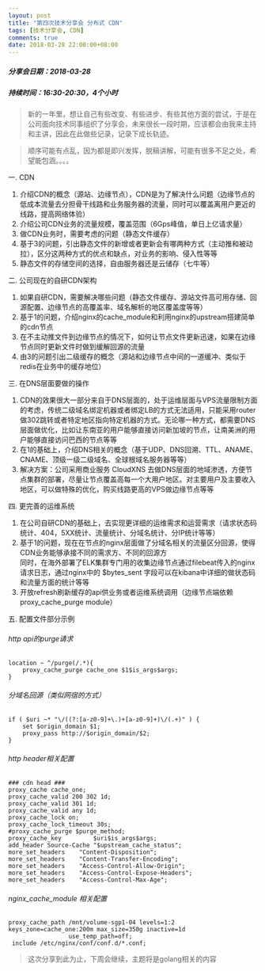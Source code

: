 ```yaml
---
layout: post
title: "第四次技术分享会 分布式 CDN"
tags: [技术分享会, CDN]
comments: true
date: 2018-03-28 22:00:00+08:00
---
```


##### 分享会日期：2018-03-28
##### 持续时间：16:30-20:30，4个小时

>新的一年里，想让自己有些改变、有些进步、有些其他方面的尝试，于是在公司面向技术同事组织了分享会，未来很长一段时期，应该都会由我来主持和主讲，因此在此做些记录，记录下成长轨迹。

>顺序可能有点乱，因为都是即兴发挥，脱稿讲解，可能有很多不足之处，希望能包涵。。。。

一. CDN
1. 介绍CDN的概念（源站、边缘节点），CDN是为了解决什么问题（边缘节点的低成本流量去分担骨干线路和业务服务器的流量，同时可以覆盖离用户更近的线路，提高网络体验）
2. 介绍公司CDN业务的流量规模，覆盖范围（6Gps峰值，单日上亿请求量）
3. 做CDN业务时，需要考虑的问题（静态文件缓存）
4. 基于3的问题，引出静态文件的新增或者更新会有哪两种方式（主动推和被动拉），区分这两种方式的优点和缺点，对业务的影响、侵入性等等
5. 静态文件的存储空间的选择，自由服务器还是云储存（七牛等）

二. 公司现在的自研CDN架构
1. 如果自研CDN，需要解决哪些问题（静态文件缓存、源站文件高可用存储、回源配置、边缘节点的高覆盖率、域名解析的地区覆盖度等等）
2. 基于1的问题，介绍nginx的cache_module和利用nginx的upstream搭建简单的cdn节点
3. 在不主动推文件到边缘节点的情况下，如何让节点文件更新迅速，如果在边缘节点同时更新文件时做到缓解回源的流量
4. 由3的问题引出二级缓存的概念（源站和边缘节点中间的一道缓冲、类似于redis在业务中的缓存地位）

三. 在DNS层面要做的操作
1. CDN的效果很大一部分来自于DNS层面的，处于运维层面与VPS流量限制方面的考虑，传统二级域名绑定机器或者绑定LB的方式无法适用，只能采用router做302跳转或者特定地区指向特定机器的方式。无论哪一种方式，都需要DNS层面做优化，比如让东南亚的用户能够直接访问新加坡的节点，让南美洲的用户能够直接访问巴西的节点等等
2. 在1的基础上，介绍DNS相关的概念（基于UDP、DNS回溯、TTL、ANAME、CNAME、顶级一级二级域名、全球根域名服务器等等）
3. 解决方案：公司采用商业服务 CloudXNS 去做DNS层面的地域渗透，方便节点集群的部署，尽量让节点覆盖高每一个大用户地区。对主要用户及主要收入地区，可以做特殊的优化，购买线路更高的VPS做边缘节点等等

四. 更完善的运维系统
1. 在公司自研CDN的基础上，去实现更详细的运维需求和运营需求（请求状态码统计、404，5XX统计、流量统计、分域名统计、分IP统计等等）
2. 基于1的问题，现在在节点的nginx层面做了分域名相关的流量区分回源，使得CDN业务能够承接不同的需求方、不同的回源方  
同时，在海外部署了ELK集群专门用的收集边缘节点通过filebeat传入的nginx请求日志，通过nginx中的 $bytes_sent 字段可以在kibana中详细的做状态码和流量方面的统计等等
3. 开放refresh刷新缓存的api供业务或者运维系统调用（边缘节点端依赖 proxy_cache_purge module）

五. 配置文件部分示例
###### http api的purge请求
```
location ~ ^/purge(/.*){
    proxy_cache_purge cache_one $1$is_args$args;
}
```

###### 分域名回源（类似网宿的方式）
```
if ( $uri ~* "\/((?:[a-z0-9]+\.)+[a-z0-9]+)\/(.+)" ) {
    set $origin_domain $1;
    proxy_pass http://$origin_domain/$2;
}
```

###### http header相关配置
```
### cdn head ###
proxy_cache cache_one;
proxy_cache_valid 200 302 1d;
proxy_cache_valid 301 1d;
proxy_cache_valid any 1d;
proxy_cache_lock on;
proxy_cache_lock_timeout 30s;
#proxy_cache_purge $purge_method;
proxy_cache_key         $uri$is_args$args;
add_header Source-Cache "$upstream_cache_status";
more_set_headers    "Content-Disposition";
more_set_headers    "Content-Transfer-Encoding";
more_set_headers    "Access-Control-Allow-Origin";
more_set_headers    "Access-Control-Expose-Headers";
more_set_headers    "Access-Control-Max-Age";
```
###### nginx_cache_module 相关配置
```
proxy_cache_path /mnt/volume-sgp1-04 levels=1:2 keys_zone=cache_one:200m max_size=350g inactive=1d
                 use_temp_path=off;
 include /etc/nginx/conf/conf.d/*.conf;
```


> 这次分享到此为止，下周会继续，主题将是golang相关的内容